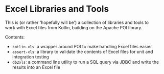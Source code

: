 Excel Libraries and Tools
=========================

This is (or rather 'hopefully will be') a collection of libraries and tools to work with Excel
files from Kotlin, building on the Apache POI library.

Contents:

* `kotlin-xls`: a wrapper around POI to make handling Excel files easier
* `assert-xls`: a library to validate the contents of Excel files for unit and integration testing
* `db2xls`: a command line utility to run a SQL query via JDBC and write the results into an Excel file
